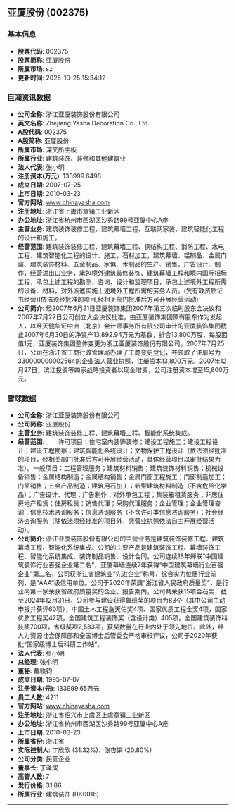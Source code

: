 ## 亚厦股份 (002375)

### 基本信息

- **股票代码**: 002375
- **股票简称**: 亚厦股份
- **所属市场**: sz
- **更新时间**: 2025-10-25 15:34:12

### 巨潮资讯数据

- **公司全称**: 浙江亚厦装饰股份有限公司
- **英文名称**: Zhejiang Yasha Decoration Co., Ltd.
- **A股代码**: 002375
- **A股简称**: 亚厦股份
- **所属市场**: 深交所主板
- **所属行业**: 建筑装饰、装修和其他建筑业
- **法人代表**: 张小明
- **注册资本(万元)**: 133999.6498
- **成立日期**: 2007-07-25
- **上市日期**: 2010-03-23
- **官方网站**: www.chinayasha.com
- **注册地址**: 浙江省上虞市章镇工业新区
- **办公地址**: 浙江省杭州市西湖区沙秀路99号亚厦中心A座
- **主营业务**: 建筑装饰装修工程、建筑幕墙工程、互联网家装、建筑智能化工程的设计和施工。
- **经营范围**: 建筑装饰装修工程、建筑幕墙工程、钢结构工程、消防工程、水电工程、建筑智能化工程的设计、施工，石材加工，建筑幕墙、铝制品、金属门窗、建筑装饰材料、五金制品、家俱、木制品的生产、销售，广告设计、制作，经营进出口业务，承包境外建筑装修装饰、建筑幕墙工程和境内国际招标工程，承包上述工程的勘测、咨询、设计和监理项目，承包上述境外工程所需的设备、材料，对外派遣实施上述境外工程所需的劳务人员。(凭有效资质证书经营)(依法须经批准的项目,经相关部门批准后方可开展经营活动)
- **公司简介**: 经2007年6月21日亚厦装饰集团2007年第三次临时股东会决议和2007年7月22日公司创立大会决议批准，由亚厦装饰集团原有股东作为发起人，以经天健华证中洲（北京）会计师事务所有限公司审计的亚厦装饰集团截止2007年6月30日的净资产13,892.94万元为基数，折合13,800万股，每股面值1元，亚厦装饰集团整体变更为浙江亚厦装饰股份有限公司。2007年7月25日，公司在浙江省工商行政管理局办理了工商变更登记，并领取了注册号为330000000002564的企业法人营业执照，注册资本13,800万元。2007年12月27日，滨江投资等四家战略投资者以现金增资，公司注册资本增至15,800万元。

### 雪球数据

- **公司全称**: 浙江亚厦装饰股份有限公司
- **公司简称**: 亚厦股份
- **主营业务**: 建筑装饰装修工程、建筑幕墙工程、智能化系统集成。
- **经营范围**: 　　许可项目：住宅室内装饰装修；建设工程施工；建设工程设计；建设工程勘察；建筑智能化系统设计；文物保护工程设计（依法须经批准的项目，经相关部门批准后方可开展经营活动，具体经营项目以审批结果为准）。一般项目：工程管理服务；建筑材料销售；建筑装饰材料销售；机械设备销售；金属结构制造；金属结构销售；金属门窗工程施工；门窗制造加工；门窗销售；五金产品制造；建筑用石加工；新型建筑材料制造（不含危险化学品）；广告设计、代理；广告制作；对外承包工程；集装箱租赁服务；非居住房地产租赁；住房租赁；销售代理；采购代理服务；企业管理；企业管理咨询；信息技术咨询服务；信息咨询服务（不含许可类信息咨询服务）；社会经济咨询服务（除依法须经批准的项目外，凭营业执照依法自主开展经营活动）。
- **公司简介**: 浙江亚厦装饰股份有限公司的主营业务是建筑装饰装修工程、建筑幕墙工程、智能化系统集成。公司的主要产品是建筑装饰工程、幕墙装饰工程、智能化系统集成、装饰制品销售、设计合同。公司连续18年蝉联“中国建筑装饰行业百强企业第二名”，亚厦幕墙连续7年获得“中国建筑幕墙行业百强企业”第二名，公司获浙江省建筑业“先进企业”称号，综合实力位居行业前列，是“AAA”级信用单位。公司于2020年荣膺“浙江省人民政府质量奖”，是行业内第一家荣获省政府质量奖的企业。报告期内，公司共荣获15项金石奖，截至2024年12月31日，公司参与建设获得鲁班奖的项目为83个（其中公司主动申报并获评60项），中国土木工程詹天佑奖4项、国家优质工程金奖4项，国家优质工程奖42项，全国建筑工程装饰奖（含设计类）405项，全国建筑装饰科技奖700项，省级奖项2,583项，获奖数量在行业内处于领先地位。此外，经人力资源社会保障部和全国博士后管委会严格审核评议，公司于2020年获批“国家级博士后科研工作站”。
- **法人代表**: 张小明
- **总经理**: 张小明
- **董秘**: 戴轶钧
- **成立日期**: 1995-07-07
- **注册资本(元)**: 133999.65万元
- **员工人数**: 4211
- **官方网站**: www.chinayasha.com
- **注册地址**: 浙江省绍兴市上虞区上虞章镇工业新区
- **办公地址**: 浙江省杭州市西湖区沙秀路99号亚厦中心A座
- **上市日期**: 2010-03-23
- **所属省份**: 浙江省
- **实际控制人**: 丁欣欣 (31.32%)，张杏娟 (20.80%)
- **公司分类**: 民营企业
- **董事长**: 丁泽成
- **高管人数**: 7
- **发行价格**: 31.86
- **所属行业**: 建筑装饰 (BK0016)

---